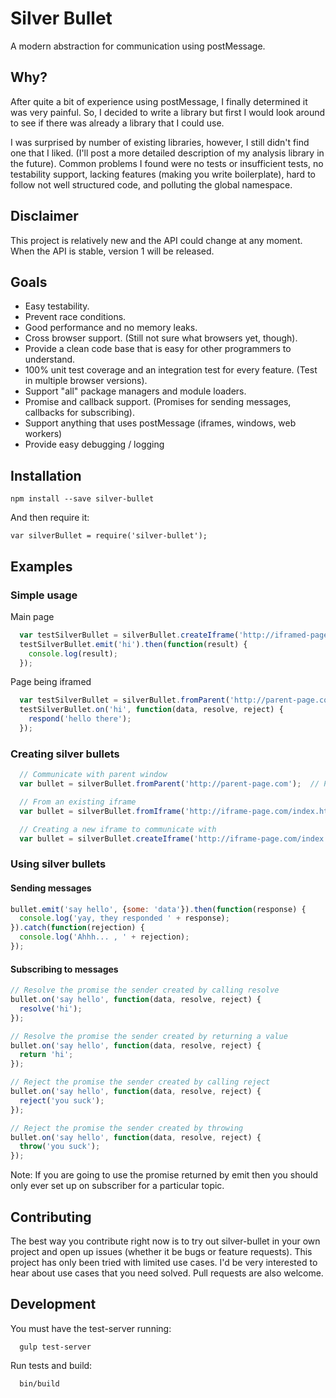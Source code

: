 # Silver Bullet #

A modern abstraction for communication using postMessage.

## Why?
After quite a bit of experience using postMessage, I finally determined it was very painful. So, I decided to write a library but first I would look around to see if there was already a library that I could use.

I was surprised by number of existing libraries, however, I still didn't find one that I liked. (I'll post a more detailed description of my analysis library in the future). Common problems I found were no tests or insufficient tests, no testability support, lacking features (making you write boilerplate), hard to follow not well structured code, and polluting the global namespace.

## Disclaimer
This project is relatively new and the API could change at any moment. When the API is stable, version 1 will be released.

## Goals
* Easy testability.
* Prevent race conditions.
* Good performance and no memory leaks.
* Cross browser support. (Still not sure what browsers yet, though).
* Provide a clean code base that is easy for other programmers to understand.
* 100% unit test coverage and an integration test for every feature. (Test in multiple browser versions).
* Support "all" package managers and module loaders.
* Promise and callback support. (Promises for sending messages, callbacks for subscribing).
* Support anything that uses postMessage (iframes, windows, web workers)
* Provide easy debugging / logging

## Installation
```
npm install --save silver-bullet
```

And then require it:
```
var silverBullet = require('silver-bullet');
```

## Examples ##

### Simple usage

Main page
```js
  var testSilverBullet = silverBullet.createIframe('http://iframed-page.com');
  testSilverBullet.emit('hi').then(function(result) {
    console.log(result);
  });
```

Page being iframed
```js
  var testSilverBullet = silverBullet.fromParent('http://parent-page.com');
  testSilverBullet.on('hi', function(data, resolve, reject) {
    respond('hello there');
  });

```

### Creating silver bullets

```js
  // Communicate with parent window
  var bullet = silverBullet.fromParent('http://parent-page.com');  // Pass in the origin

  // From an existing iframe
  var bullet = silverBullet.fromIframe('http://iframe-page.com/index.html'); // Pass in the URL

  // Creating a new iframe to communicate with
  var bullet = silverBullet.createIframe('http://iframe-page.com/index.html'); // Pass in the URL
```

### Using silver bullets

#### Sending messages
```js
bullet.emit('say hello', {some: 'data'}).then(function(response) {
  console.log('yay, they responded ' + response);
}).catch(function(rejection) {
  console.log('Ahhh... , ' + rejection);
});
```

#### Subscribing to messages
```js
// Resolve the promise the sender created by calling resolve
bullet.on('say hello', function(data, resolve, reject) {
  resolve('hi');
});

// Resolve the promise the sender created by returning a value
bullet.on('say hello', function(data, resolve, reject) {
  return 'hi';
});

// Reject the promise the sender created by calling reject
bullet.on('say hello', function(data, resolve, reject) {
  reject('you suck');
});

// Reject the promise the sender created by throwing
bullet.on('say hello', function(data, resolve, reject) {
  throw('you suck');
});

```

Note: If you are going to use the promise returned by emit then you should only ever set up on subscriber for a particular topic.


## Contributing
The best way you contribute right now is to try out silver-bullet in your own project and open up issues (whether it be bugs or feature requests). This project has only been tried with limited use cases. I'd be very interested to hear about use cases that you need solved. Pull requests are also welcome.

## Development
You must have the test-server running:
```
  gulp test-server
```

Run tests and build:
```
  bin/build
```
